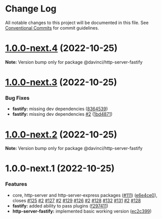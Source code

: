 # Change Log

All notable changes to this project will be documented in this file.
See [Conventional Commits](https://conventionalcommits.org) for commit guidelines.

# [1.0.0-next.4](https://github.com/HPInc/davinci/compare/@davinci/http-server-fastify@1.0.0-next.3...@davinci/http-server-fastify@1.0.0-next.4) (2022-10-25)

**Note:** Version bump only for package @davinci/http-server-fastify





# [1.0.0-next.3](https://github.com/HPInc/davinci/compare/@davinci/http-server-fastify@1.0.0-next.2...@davinci/http-server-fastify@1.0.0-next.3) (2022-10-25)


### Bug Fixes

* **fastify:** missing dev dependencies ([8364539](https://github.com/HPInc/davinci/commit/836453919cbd147495a43b7cf72f53dc85d4c782))
* **fastify:** missing dev dependencies [#2](https://github.com/HPInc/davinci/issues/2) ([1bd4871](https://github.com/HPInc/davinci/commit/1bd4871068a0a6ef243a4478152b5928fdfabe18))





# [1.0.0-next.2](https://github.com/HPInc/davinci/compare/@davinci/http-server-fastify@1.0.0-next.1...@davinci/http-server-fastify@1.0.0-next.2) (2022-10-25)

**Note:** Version bump only for package @davinci/http-server-fastify





# 1.0.0-next.1 (2022-10-25)


### Features

* core, http-server and http-server-express packages ([#111](https://github.com/HPInc/davinci/issues/111)) ([e6e4ce0](https://github.com/HPInc/davinci/commit/e6e4ce0dcc81a3b44976cde471353f77ad872e65)), closes [#125](https://github.com/HPInc/davinci/issues/125) [#2](https://github.com/HPInc/davinci/issues/2) [#127](https://github.com/HPInc/davinci/issues/127) [#2](https://github.com/HPInc/davinci/issues/2) [#129](https://github.com/HPInc/davinci/issues/129) [#126](https://github.com/HPInc/davinci/issues/126) [#2](https://github.com/HPInc/davinci/issues/2) [#128](https://github.com/HPInc/davinci/issues/128) [#132](https://github.com/HPInc/davinci/issues/132) [#131](https://github.com/HPInc/davinci/issues/131) [#2](https://github.com/HPInc/davinci/issues/2) [#128](https://github.com/HPInc/davinci/issues/128)
* **fastify:** added ability to pass plugins ([f297411](https://github.com/HPInc/davinci/commit/f2974113bb45374cc636072425ff420da0491bfc))
* **http-server-fastify:** implemented basic working version ([ec2c399](https://github.com/HPInc/davinci/commit/ec2c39992a6166aee8e018fa53fa805b9fba7100))
